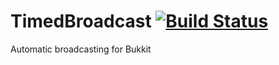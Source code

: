 TimedBroadcast [![Build Status](https://travis-ci.org/Lexteam/TimedBroadcast.svg?branch=master)](https://travis-ci.org/Lexteam/TimedBroadcast)
============

Automatic broadcasting for Bukkit
